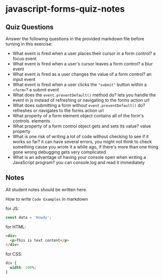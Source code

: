 # javascript-forms-quiz-notes

## Quiz Questions

Answer the following questions in the provided markdown file before turning in this exercise:

- What event is fired when a user places their cursor in a form control?
  a focus event
- What event is fired when a user's cursor leaves a form control?
  a blur event
- What event is fired as a user changes the value of a form control?
  an input event
- What event is fired when a user clicks the `"submit"` button within a `<form>`?
  a submit event
- What does the `event.preventDefault()` method do?
  lets you handle the event in js instead of refreshing or navigating to the forms action url
- What does submitting a form without `event.preventDefault()` do?
  refreshes or navigates to the forms action url
- What property of a form element object contains all of the form's controls.
  elements
- What property of a form control object gets and sets its value?
  value property
- What is one risk of writing a lot of code without checking to see if it works so far?
  it can have several errors, you might not think to check something cause you wrote it a while ago, if there's more than one thing gone wrong debugging gets very complicated
- What is an advantage of having your console open when writing a JavaScript program?
  you can console.log and read it immediately

## Notes

All student notes should be written here.

How to write `Code Examples` in markdown

for JS:

```javascript
const data = 'Howdy';
```

for HTML:

```html
<div>
  <p>This is text content</p>
</div>
```

for CSS:

```css
div {
  width: 100%;
}
```
